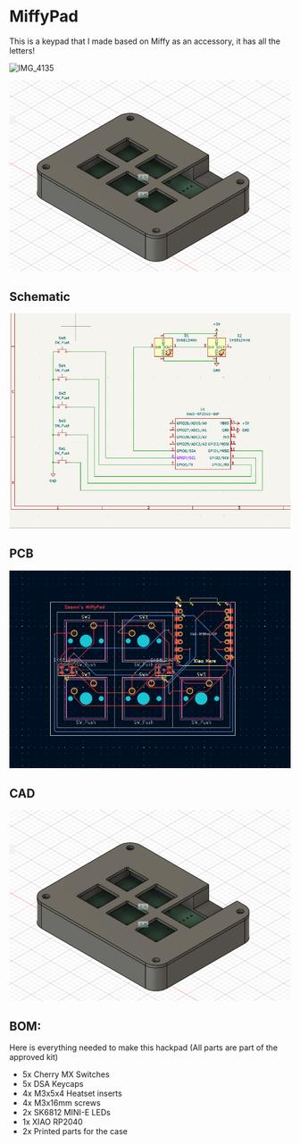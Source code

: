 # MiffyPad
This is a keypad that I made based on Miffy as an accessory, it has all the letters!

![IMG_4135](https://github.com/user-attachments/assets/cda01cfa-5036-422c-8763-9c509df5eab6)

![cover image](Images/Full.png)

## Schematic
![schematic image](Images/schematic.png)

## PCB
![PCB image](Images/pcb.png)

## CAD
![model image](Images/Full.png)

## BOM:

Here is everything needed to make this hackpad (All parts are part of the approved kit)
- 5x Cherry MX Switches
- 5x DSA Keycaps
- 4x M3x5x4 Heatset inserts
- 4x M3x16mm screws
- 2x SK6812 MINI-E LEDs
- 1x XIAO RP2040
- 2x Printed parts for the case
